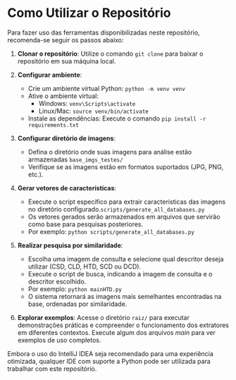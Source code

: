 # Como Utilizar o Repositório

Para fazer uso das ferramentas disponibilizadas neste repositório, recomenda-se seguir os passos abaixo:

1. **Clonar o repositório**: Utilize o comando `git clone` para baixar o repositório em sua máquina local.

2. **Configurar ambiente**: 
   - Crie um ambiente virtual Python: `python -m venv venv`
   - Ative o ambiente virtual:
     - Windows: `venv\Scripts\activate`
     - Linux/Mac: `source venv/bin/activate`
   - Instale as dependências: Execute o comando `pip install -r requirements.txt`

3. **Configurar diretório de imagens**:
   - Defina o diretório onde suas imagens para análise estão armazenadas `base_imgs_testes/` 
   - Verifique se as imagens estão em formatos suportados (JPG, PNG, etc.).

4. **Gerar vetores de características**:
   - Execute o script específico para extrair características das imagens no diretório configurado.`scripts/generate_all_databases.py` 
   - Os vetores gerados serão armazenados em arquivos que servirão como base para pesquisas posteriores.
   - Por exemplo: `python scripts/generate_all_databases.py `

5. **Realizar pesquisa por similaridade**:
   - Escolha uma imagem de consulta e selecione qual descritor deseja utilizar (CSD, CLD, HTD, SCD ou DCD).
   - Execute o script de busca, indicando a imagem de consulta e o descritor escolhido.
   - Por exemplo: `python mainHTD.py`
   - O sistema retornará as imagens mais semelhantes encontradas na base, ordenadas por similaridade.

6. **Explorar exemplos**: Acesse o diretório `raiz/` para executar demonstrações práticas e compreender o funcionamento dos extratores em diferentes contextos. Execute algum dos arquivos *main* para ver exemplos de uso completos.

Embora o uso do IntelliJ IDEA seja recomendado para uma experiência otimizada, qualquer IDE com suporte a Python pode ser utilizada para trabalhar com este repositório.

